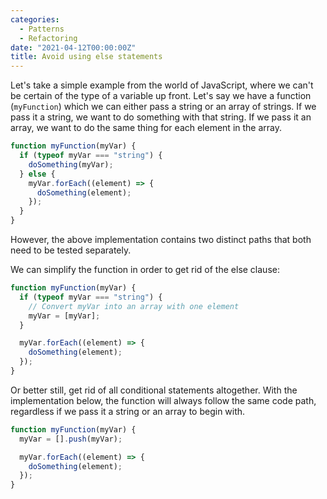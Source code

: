 ```yaml
---
categories:
  - Patterns
  - Refactoring
date: "2021-04-12T00:00:00Z"
title: Avoid using else statements
---
```


Let's take a simple example from the world of JavaScript, where we can't be certain of the type of a variable up front. Let's say we have a function (`myFunction`) which we can either pass a string or an array of strings. If we pass it a string, we want to do something with that string. If we pass it an array, we want to do the same thing for each element in the array.

```javascript
function myFunction(myVar) {
  if (typeof myVar === "string") {
    doSomething(myVar);
  } else {
    myVar.forEach((element) => {
      doSomething(element);
    });
  }
}
```

However, the above implementation contains two distinct paths that both need to be tested separately.

We can simplify the function in order to get rid of the else clause:

```javascript
function myFunction(myVar) {
  if (typeof myVar === "string") {
    // Convert myVar into an array with one element
    myVar = [myVar];
  }

  myVar.forEach((element) => {
    doSomething(element);
  });
}
```

Or better still, get rid of all conditional statements altogether. With the implementation below, the function will always follow the same code path, regardless if we pass it a string or an array to begin with.

```javascript
function myFunction(myVar) {
  myVar = [].push(myVar);

  myVar.forEach((element) => {
    doSomething(element);
  });
}
```
